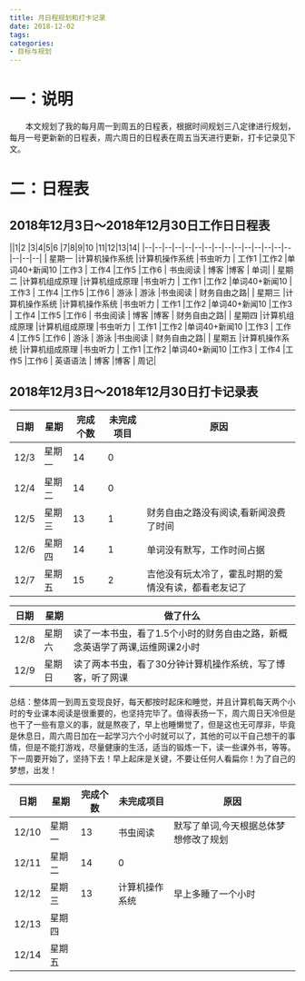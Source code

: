 ```yaml
---
title: 月日程规划和打卡记录
date: 2018-12-02
tags:
categories: 
- 目标与规划
---
```

# 一：说明
　　本文规划了我的每月周一到周五的日程表，根据时间规划三八定律进行规划，每月一号更新新的日程表，周六周日的日程表在周五当天进行更新，打卡记录见下文。
<!-- more --> 
# 二：日程表
2018年12月3日～2018年12月30日工作日日程表
---
||1|2  |3|4|5|6  |7|8|9|10  |11|12|13|14|
|--|--|--|--|--|--|--|--|--|--|--|--|--|--|--|--|--|--|
| 星期一 |计算机操作系统  |计算机操作系统 |书虫听力 | 工作1 |工作2  |单词40+新闻10 |工作3 |  工作4  |工作5 |工作6 | 书虫阅读 | 博客 |博客 | 单词| 
| 星期二 |计算机组成原理  |计算机组成原理 |书虫听力 | 工作1 |工作2  |单词40+新闻10 |工作3 |  工作4  |工作5 |工作6 | 游泳 | 游泳 |书虫阅读 | 财务自由之路| 
| 星期三 |计算机操作系统  |计算机操作系统 |书虫听力 | 工作1 |工作2  |单词40+新闻10 |工作3 |  工作4  |工作5 |工作6 | 书虫阅读 | 博客 |博客 | 财务自由之路| 
| 星期四 |计算机组成原理  |计算机组成原理 |书虫听力 | 工作1 |工作2  |单词40+新闻10 |工作3 |  工作4  |工作5 |工作6 | 游泳 | 游泳 |书虫阅读 | 财务自由之路| 
| 星期五 |计算机操作系统  |计算机组成原理 |书虫听力 | 工作1 |工作2  |单词40+新闻10 |工作3 |  工作4  |工作5 |工作6 | 英语语法 | 博客 |博客 | 周记| 

2018年12月3日～2018年12月30日打卡记录表
----
|日期 | 星期 |完成个数|未完成项目 |原因|
|--|--|--|--|--|
| 12/3 | 星期一|14|0||
| 12/4 | 星期二 |14|0||
| 12/5 | 星期三 |13|1|财务自由之路没有阅读,看新闻浪费了时间|
| 12/6 | 星期四 |14|1|单词没有默写，工作时间占据|
| 12/7 | 星期五 |15|2|吉他没有玩太冷了，霍乱时期的爱情没有读，都看老友记了|

|日期 | 星期 |做了什么|
|--|--|--|
| 12/8 | 星期六|读了一本书虫，看了1.5个小时的财务自由之路，新概念英语学了两课,运维网课2小时|
| 12/9 | 星期日|读了两本书虫，看了30分钟计算机操作系统，写了博客，听了网课|

总结：整体周一到周五变现良好，每天都按时起床和睡觉，并且计算机每天两个小时的专业课本阅读是很重要的，也坚持完毕了。值得表扬一下，周六周日天冷但是也干了一些有意义的事，就是熬夜了，早上也睡懒觉了，但是这也无可厚非，毕竟是休息日，周六周日加在一起学习六个小时就可以了，其他的可以干自己想干的事情，但是不能打游戏，尽量健康的生活，适当的锻炼一下，读一些课外书，等等。下一周要开始了，坚持下去！早上起床是关键，不要让任何人看扁你！为了自己的梦想，出发！

|日期 | 星期 |完成个数|未完成项目 |原因|
|--|--|--|--|--|
| 12/10 | 星期一|13|书虫阅读|默写了单词,今天根据总体梦想修改了规划|
| 12/11 | 星期二 |14|0||
| 12/12 | 星期三 |13|计算机操作系统|早上多睡了一个小时|
| 12/13 | 星期四 ||||
| 12/14 | 星期五 ||||
